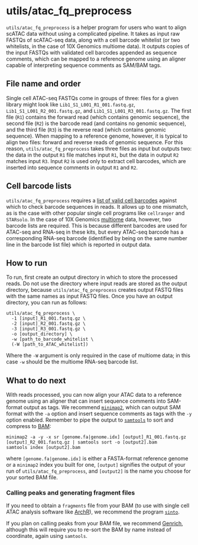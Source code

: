 # utils/atac_fq_preprocess
`utils/atac_fq_preprocess` is a helper program for users who want to align scATAC data without using a complicated pipeline. It takes as input raw FASTQs of scATAC-seq data, along with a cell barcode whitelist (or two whitelists, in the case of 10X Genomics multiome data). It outputs copies of the input FASTQs with validated cell barcodes appended as sequence comments, which can be mapped to a reference genome using an aligner capable of interpreting sequence comments as SAM/BAM tags.

## File name and order
Single cell ATAC-seq FASTQs come in groups of three: files for a given library might look like `Lib1_S1_L001_R1_001.fastq.gz`, `Lib1_S1_L001_R2_001.fastq.gz`, and `Lib1_S1_L001_R3_001.fastq.gz`. The first file (`R1`) contains the forward read (which contains genomic sequence), the second file (`R2`) is the barcode read (and contains no genomic sequence), and the third file (`R3`) is the reverse read (which contains genomic sequence). When mapping to a reference genome, however, it is typical to align two files: forward and reverse reads of genomic sequence. For this reason, `utils/atac_fq_preprocess` takes three files as input but outputs two: the data in the output `R1` file matches input `R1`, but the data in output `R2` matches input `R3`. Input `R2` is used only to extract cell barcodes, which are inserted into sequence comments in output `R1` and `R2`. 

## Cell barcode lists
`utils/atac_fq_preprocess` requires a [list of valid cell barcodes](https://kb.10xgenomics.com/hc/en-us/articles/115004506263-What-is-a-barcode-whitelist) against which to check barcode sequences in reads. It allows up to one mismatch, as is the case with other popular single cell programs like `cellranger` and `STARsolo`. In the case of 10X Genomics [multiome](https://www.10xgenomics.com/support/single-cell-multiome-atac-plus-gene-expression) data, however, two barcode lists are required. This is because different barcodes are used for ATAC-seq and RNA-seq in these kits, but every ATAC-seq barcode has a corresponding RNA-seq barcode (identified by being on the same number line in the barcode list file) which is reported in output data. 

## How to run
To run, first create an output directory in which to store the processed reads. Do not use the directory where input reads are stored as the output directory, because `utils/atac_fq_preprocess` creates output FASTQ files with the same names as input FASTQ files. Once you have an output directory, you can run as follows:

```
utils/atac_fq_preprocess \
  -1 [input]_R1_001.fastq.gz \
  -2 [input]_R2_001.fastq.gz \
  -3 [input]_R3_001.fastq.gz \
  -o [output_directory] \
  -w [path_to_barcode_whitelist \
  (-W [path_to_ATAC_whitelist])
```
Where the `-W` argument is only required in the case of multiome data; in this case `-w` should be the multiome RNA-seq barcode list.

## What to do next
With reads processed, you can now align your ATAC data to a reference genome using an aligner that can insert sequence comments into SAM-format output as tags. We recommend [`minimap2`](https://github.com/lh3/minimap2), which can output SAM format with the `-a` option and insert sequence comments as tags with the `-y` option enabled. Remember to pipe the output to [`samtools`](https://github.com/samtools/samtools) to sort and compress to [BAM](https://samtools.github.io/hts-specs/SAMv1.pdf):

```
minimap2 -a -y -x sr [genome.fa|genome.idx] [output]_R1_001.fastq.gz [output]_R2_001.fastq.gz | samtools sort -o [output2].bam
samtools index [output2].bam
```
where `[genome.fa|genome.idx]` is either a FASTA-format reference genome or a `minimap2` index you built for one, `[output]` signifies the output of your run of `utils/atac_fq_preprocess`, and `[output2]` is the name you choose for your sorted BAM file.

### Calling peaks and generating fragment files
If you need to obtain a `fragments` file from your BAM (to use with single cell ATAC analysis software like [ArchR](https://www.archrproject.com/)), we recommend the program [`sinto`](https://timoast.github.io/sinto/basic_usage.html).

If you plan on calling peaks from your BAM file, we recommend [Genrich](https://github.com/jsh58/Genrich), although this will require you to re-sort the BAM by name instead of coordinate, again using `samtools`.
